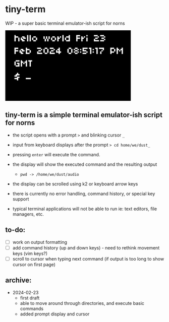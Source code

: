 # tiny-term
 WIP - a super basic terminal emulator-ish script for norns
 
![screenshot of script running](screenshot.png)


## tiny-term is a simple terminal emulator-ish script for norns 
- the script opens with a prompt `>` and blinking cursor `_`
- input from keyboard displays after the prompt `> cd home/we/dust_`
- pressing `enter` will  execute the command.
- the display will show the executed command and the resulting output
    - `pwd -> /home/we/dust/audio`
- the display can be scrolled using k2 or keyboard arrow keys
	
- there is currently no error handling, command history, or special key support
- typical terminal applications will not be able to run ie: text editors, file managers, etc. 

## to-do:
- [ ] work on output formatting
- [ ] add command history (up and down keys) - need to rethink movement keys (vim keys?)
- [ ] scroll to cursor when typing next command (if output is too long to show cursor on first page)

## archive:
- 2024-02-23
    - first draft
    - able to move around through directories, and execute basic commands
    - added prompt display and cursor
